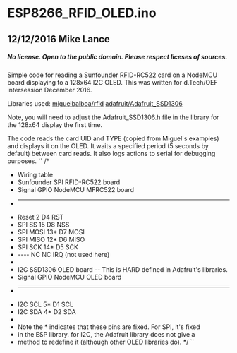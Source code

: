 # ESP8266_RFID_OLED.ino
## 12/12/2016  Mike Lance

##### No license.  Open to the public domain.  Please respect liceses of sources.

Simple code for reading a Sunfounder RFID-RC522 card on a
NodeMCU board displaying to a 128x64 I2C OLED.  This was
written for d.Tech/OEF intersession December 2016.

Libraries used:
[miguelbalboa/rfid](https://github.com/miguelbalboa/rfid)
[adafruit/Adafruit_SSD1306](https://github.com/adafruit/Adafruit_SSD1306)

Note, you will need to adjust the Adafruit_SSD1306.h file
in the library for the 128x64 display the first time.

The code reads the card UID and TYPE (copied from Miguel's
examples) and displays it on the OLED.  It waits a specified
period (5 seconds by default) between card reads.  It also
logs actions to serial for debugging purposes.
``
/*
 * Wiring table
 * Sunfounder SPI RFID-RC522 board
 * Signal      GPIO         NodeMCU       MFRC522 board
 * ------------------------------------------------------------
 * Reset        2             D4             RST
 * SPI SS       15            D8             NSS
 * SPI MOSI     13*           D7             MOSI
 * SPI MISO     12*           D6             MISO
 * SPI SCK      14*           D5             SCK
 * ----         NC            NC             IRQ (not used here)
 *
 * I2C SSD1306 OLED board  -- This is HARD defined in Adafruit's libraries.
 * Signal      GPIO         NodeMCU        OLED board
 * ------------------------------------------------------------
 * I2C SCL      5*            D1             SCL
 * I2C SDA      4*            D2             SDA
 * 
 * Note the * indicates that these pins are fixed.  For SPI, it's fixed
 * in the ESP library.  for I2C, the Adafruit library does not give a
 * method to redefine it (although other OLED libraries do).
 */
``
